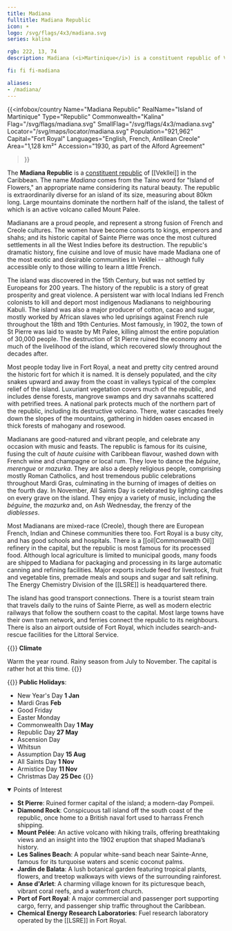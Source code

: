 ```yaml
---
title: Madiana
fulltitle: Madiana Republic
icon: ☀️
logo: /svg/flags/4x3/madiana.svg
series: kalina

rgb: 222, 13, 74
description: Madiana (<i>Martinique</i>) is a constituent republic of Vekllei located in the Lesser Antilles of the Caribbean Sea.

fi: fi fi-madiana

aliases:
- /madiana/
---
```

{{<infobox/country
	 Name="Madiana Republic"
	 RealName="Island of Martinique"
	 Type="Republic"
	 Commonwealth="Kalina"
	 Flag="/svg/flags/madiana.svg"
	 SmallFlag="/svg/flags/4x3/madiana.svg"
	 Locator="/svg/maps/locator/madiana.svg"
	 Population="921,962"
	 Capital="Fort Royal"
	 Languages="English, French, Antillean Creole"
	 Area="1,128 km²"
	 Accession="1930, as part of the Alford Agreement"
 >}}

The <span class="fi fi-madiana"></span> **Madiana Republic** is a [constituent republic](/republics/) of [[Vekllei]] in the Caribbean. The name *Madiana* comes from the Taino word for "Island of Flowers," an appropriate name considering its natural beauty. The republic is extraordinarily diverse for an island of its size, measuring about 80km long. Large mountains dominate the northern half of the island, the tallest of which is an active volcano called Mount Palee.

Madianans are a proud people, and represent a strong fusion of French and Creole cultures. The women have become consorts to kings, emperors and shahs; and its historic capital of Sainte Pierre was once the most cultured settlements in all the West Indies before its destruction. The republic's dramatic history, fine cuisine and love of music have made Madiana one of the most exotic and desirable communities in Vekllei -- although fully accessible only to those willing to learn a little French.

The island was discovered in the 15th Century, but was not settled by Europeans for 200 years. The history of the republic is a story of great prosperity and great violence. A persistent war with local Indians led French colonists to kill and deport most indigenous Madianans to neighbouring Kabuli. The island was also a major producer of cotton, cacao and sugar, mostly worked by African slaves who led uprisings against French rule throughout the 18th and 19th Centuries. Most famously, in 1902, the town of St Pierre was laid to waste by Mt Palee, killing almost the entire population of 30,000 people. The destruction of St Pierre ruined the economy and much of the livelihood of the island, which recovered slowly throughout the decades after.

Most people today live in Fort Royal, a neat and pretty city centred around the historic fort for which it is named. It is densely populated, and the city snakes upward and away from the coast in valleys typical of the complex relief of the island. Luxuriant vegetation covers much of the republic, and includes dense forests, mangrove swamps and dry savannahs scattered with petrified trees. A national park protects much of the northern part of the republic, including its destructive volcano. There, water cascades freely down the slopes of the mountains, gathering in hidden oases encased in thick forests of mahogany and rosewood.

Madianans are good-natured and vibrant people, and celebrate any occasion with music and feasts. The republic is famous for its cuisine, fusing the cult of *haute cuisine* with Caribbean flavour, washed down with French wine and champagne or local rum. They love to dance the *béguine*, *merengue* or *mazurka*. They are also a deeply religious people, comprising mostly Roman Catholics, and host tremendous public celebrations throughout Mardi Gras, culminating in the burning of images of deities on the fourth day. In November, All Saints Day is celebrated by lighting candles on every grave on the island. They enjoy a variety of music, including the *béguine*, the *mazurka* and, on Ash
Wednesday, the frenzy of the *diablesses*.

Most Madianans are mixed-race (Creole), though there are European French, Indian and Chinese communities there too. Fort Royal is a busy city, and has good schools and hospitals. There is a [[oil|Commonwealth Oil]] refinery in the capital, but the republic is most famous for its processed food. Although local agriculture is limited to municipal goods, many foods are shipped to Madiana for packaging and processing in its large automatic canning and refining facilities. Major exports include feed for livestock, fruit and vegetable tins, premade meals and soups and sugar and salt refining. The Energy Chemistry Division of the [[LSRE]] is headquartered there.

The island has good transport connections. There is a tourist steam train that travels daily to the ruins of Sainte Pierre, as well as modern electric railways that follow the southern coast to the capital. Most large towns have their own tram network, and ferries connect the republic to its neighbours. There is also an airport outside of Fort Royal, which includes search-and-rescue facilities for the Littoral Service.

{{<note table>}}
**Climate**

Warm the year round. Rainy season from July to November. The capital is rather hot at this time.
{{</note>}}

{{<note table>}}
**Public Holidays**:

* New Year's Day **1 Jan**
* Mardi Gras **Feb**
* Good Friday
* Easter Monday
* Commonwealth Day **1 May**
* Republic Day **27 May**
* Ascension Day
* Whitsun
* Assumption Day **15 Aug**
* All Saints Day **1 Nov**
* Armistice Day **11 Nov**
* Christmas Day **25 Dec**
{{</note>}}

<details open>
<summary>Points of Interest</summary>

- **St Pierre**: Ruined former capital of the island; a modern-day Pompeii.
- **Diamond Rock**: Conspicuous tall island off the south coast of the republic, once home to a British naval fort used to harrass French shipping.
- **Mount Pelée**: An active volcano with hiking trails, offering breathtaking views and an insight into the 1902 eruption that shaped Madiana’s history.
- **Les Salines Beach**: A popular white-sand beach near Sainte-Anne, famous for its turquoise waters and scenic coconut palms.
- **Jardin de Balata**: A lush botanical garden featuring tropical plants, flowers, and treetop walkways with views of the surrounding rainforest.
- **Anse d'Arlet**: A charming village known for its picturesque beach, vibrant coral reefs, and a waterfront church.
- **Port of Fort Royal**: A major commercial and passenger port supporting cargo, ferry, and passenger ship traffic throughout the Caribbean.
- **Chemical Energy Research Laboratories**: Fuel research laboratory operated by the [[LSRE]] in Fort Royal.
</details>



